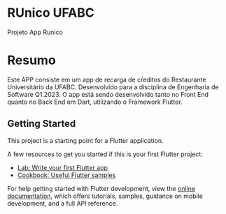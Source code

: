 # RUnico UFABC

Projeto App Runico

# Resumo

Este APP consiste em um app de recarga de cŕeditos do Restaurante Universitário da UFABC. Desenvolvido para a disciplina de Engenharia de Software Q1.2023.
O app está sendo desenvolvido tanto no Front End quanto no Back End em Dart, utilizando o Framework Flutter.

## Getting Started

This project is a starting point for a Flutter application.

A few resources to get you started if this is your first Flutter project:

- [Lab: Write your first Flutter app](https://docs.flutter.dev/get-started/codelab)
- [Cookbook: Useful Flutter samples](https://docs.flutter.dev/cookbook)

For help getting started with Flutter development, view the
[online documentation](https://docs.flutter.dev/), which offers tutorials,
samples, guidance on mobile development, and a full API reference.
